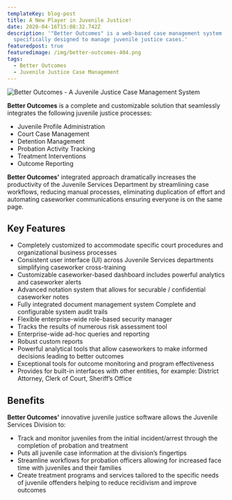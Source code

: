 ```yaml
---
templateKey: blog-post
title: A New Player in Juvenile Justice!
date: 2020-04-16T15:08:32.742Z
description: '"Better Outcomes" is a web-based case management system
  specifically designed to manage juvenile justice cases.'
featuredpost: true
featuredimage: /img/better-outcomes-404.png
tags:
  - Better Outcomes
  - Juvenile Justice Case Management
---
```

![Better Outcomes - A Juvenile Justice Case Management System](/img/better-outcomes-404.png "Better Outcomes - A Juvenile Justice Case Management System")

**Better Outcomes** is a complete and customizable solution that seamlessly integrates the following juvenile justice processes:

* Juvenile Profile Administration
* Court Case Management
* Detention Management
* Probation Activity Tracking
* Treatment Interventions
* Outcome Reporting

**Better Outcomes'** integrated approach dramatically increases the productivity of the Juvenile Services Department by streamlining case workflows, reducing manual processes, eliminating duplication of effort and automating caseworker communications ensuring everyone is on the same page.

## Key Features

* Completely customized to accommodate specific court procedures and organizational business processes 
* Consistent user interface (UI) across Juvenile Services departments simplifying caseworker cross-training
* Customizable caseworker-based dashboard includes powerful analytics and caseworker alerts
* Advanced notation system that allows for securable / confidential caseworker notes
* Fully integrated document management system Complete and configurable system audit trails
* Flexible enterprise-wide role-based security manager
* Tracks the results of numerous risk assessment tool
* Enterprise-wide ad-hoc queries and reporting
* Robust custom reports
* Powerful analytical tools that allow caseworkers to make informed decisions leading to better outcomes
* Exceptional tools for outcome monitoring and program effectiveness
* Provides for built-in interfaces with other entities, for example: District Attorney, Clerk of Court, Sheriff’s Office

## Benefits

**Better Outcomes'** innovative juvenile justice software allows the Juvenile Services Division to: 

* Track and monitor juveniles from the initial incident/arrest through the completion of probation and treatment
* Puts all juvenile case information at the division’s fingertips
* Streamline workflows for probation officers allowing for increased face time with juveniles and their families
* Create treatment programs and services tailored to the specific needs of juvenile offenders helping to reduce recidivism and improve outcomes
